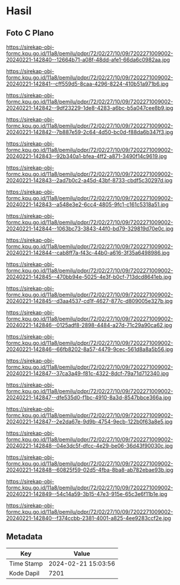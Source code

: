 # Hasil

## Foto C Plano

https://sirekap-obj-formc.kpu.go.id/11a8/pemilu/pdpr/72/02/27/10/09/7202271009002-20240221-142840--12664b71-a08f-48dd-afe1-66da6c0982aa.jpg

https://sirekap-obj-formc.kpu.go.id/11a8/pemilu/pdpr/72/02/27/10/09/7202271009002-20240221-142841--cff559d5-8caa-4296-8224-410b51a971b6.jpg

https://sirekap-obj-formc.kpu.go.id/11a8/pemilu/pdpr/72/02/27/10/09/7202271009002-20240221-142842--9df23229-1de8-4283-a6bc-b5a047cee8b9.jpg

https://sirekap-obj-formc.kpu.go.id/11a8/pemilu/pdpr/72/02/27/10/09/7202271009002-20240221-142842--7b887e59-2c64-4d50-bc0d-f88da6b347f3.jpg

https://sirekap-obj-formc.kpu.go.id/11a8/pemilu/pdpr/72/02/27/10/09/7202271009002-20240221-142843--92b340a1-bfea-4ff2-a871-3490f14c9619.jpg

https://sirekap-obj-formc.kpu.go.id/11a8/pemilu/pdpr/72/02/27/10/09/7202271009002-20240221-142843--2ad7b0c2-a45d-43bf-8733-cbdf5c30297d.jpg

https://sirekap-obj-formc.kpu.go.id/11a8/pemilu/pdpr/72/02/27/10/09/7202271009002-20240221-142843--a548e3e2-6cc4-4805-9fc1-c161c5318a51.jpg

https://sirekap-obj-formc.kpu.go.id/11a8/pemilu/pdpr/72/02/27/10/09/7202271009002-20240221-142844--1063bc73-3843-44f0-bd79-329819d70e0c.jpg

https://sirekap-obj-formc.kpu.go.id/11a8/pemilu/pdpr/72/02/27/10/09/7202271009002-20240221-142844--cab8ff7a-f43c-44b0-a616-3f35a6498986.jpg

https://sirekap-obj-formc.kpu.go.id/11a8/pemilu/pdpr/72/02/27/10/09/7202271009002-20240221-142845--470bb94e-5025-4e3f-b0cf-713dcd8641eb.jpg

https://sirekap-obj-formc.kpu.go.id/11a8/pemilu/pdpr/72/02/27/10/09/7202271009002-20240221-142845--d3aa4537-cd1f-4627-877c-d809005e327b.jpg

https://sirekap-obj-formc.kpu.go.id/11a8/pemilu/pdpr/72/02/27/10/09/7202271009002-20240221-142846--0125adf8-2898-4484-a27d-71c29a90ca62.jpg

https://sirekap-obj-formc.kpu.go.id/11a8/pemilu/pdpr/72/02/27/10/09/7202271009002-20240221-142846--66fb8202-8a57-4479-9cec-561d8a8a5b56.jpg

https://sirekap-obj-formc.kpu.go.id/11a8/pemilu/pdpr/72/02/27/10/09/7202271009002-20240221-142847--37ca3a49-f81c-4322-8dcf-79a71d712340.jpg

https://sirekap-obj-formc.kpu.go.id/11a8/pemilu/pdpr/72/02/27/10/09/7202271009002-20240221-142847--dfe535d0-f1bc-4910-8a3d-8547bbce366a.jpg

https://sirekap-obj-formc.kpu.go.id/11a8/pemilu/pdpr/72/02/27/10/09/7202271009002-20240221-142847--2e2da67e-9d9b-4754-9ecb-122b0f63a8e5.jpg

https://sirekap-obj-formc.kpu.go.id/11a8/pemilu/pdpr/72/02/27/10/09/7202271009002-20240221-142848--04e3dc5f-dfcc-4e29-be06-36d43f90030c.jpg

https://sirekap-obj-formc.kpu.go.id/11a8/pemilu/pdpr/72/02/27/10/09/7202271009002-20240221-142848--60825f59-02d5-4fba-8ba8-ab782ebae93b.jpg

https://sirekap-obj-formc.kpu.go.id/11a8/pemilu/pdpr/72/02/27/10/09/7202271009002-20240221-142849--54c14a59-3b15-47e3-915e-65c3e6f11b1e.jpg

https://sirekap-obj-formc.kpu.go.id/11a8/pemilu/pdpr/72/02/27/10/09/7202271009002-20240221-142840--f374ccbb-2381-4001-a825-4ee9283ccf2e.jpg


## Metadata

| Key        | Value               |
| ---------- | ------------------- |
| Time Stamp | 2024-02-21 15:03:56 |
| Kode Dapil | 7201                |



